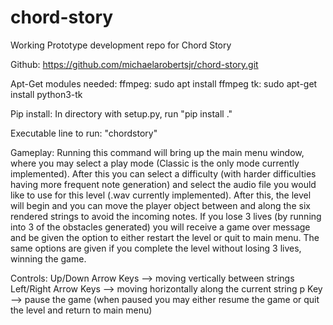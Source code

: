 # chord-story
Working Prototype development repo for Chord Story

Github: https://github.com/michaelarobertsjr/chord-story.git

Apt-Get modules needed:
  ffmpeg:
    sudo apt install ffmpeg
  tk:
    sudo apt-get install python3-tk

Pip install: 
  In directory with setup.py, run "pip install ."
  
  Executable line to run: "chordstory"

Gameplay:
Running this command will bring up the main menu window, where you may select a play mode (Classic is the only mode currently implemented).  After this you can select a difficulty (with harder difficulties having more frequent note generation) and select the audio file you would like to use for this level (.wav currently implemented).  After this, the level will begin and you can move the player object between and along the six rendered strings to avoid the incoming notes.  If you lose 3 lives (by running into 3 of the obstacles generated) you will receive a game over message and be given the option to either restart the level or quit to main menu.  The same options are given if you complete the level without losing 3 lives, winning the game.

Controls:
Up/Down Arrow Keys --> moving vertically between strings
Left/Right Arrow Keys --> moving horizontally along the current string
p Key --> pause the game (when paused you may either resume the game or quit the level and return to main menu)
